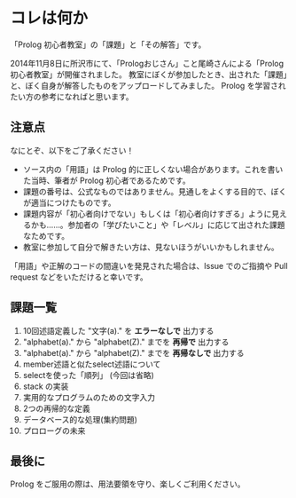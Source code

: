 # コレは何か

「Prolog 初心者教室」の「課題」と「その解答」です。

2014年11月8日に所沢市にて、「Prologおじさん」こと尾崎さんによる「Prolog 初心者教室」が開催されました。
教室にぼくが参加したとき、出された「課題」と、ぼく自身が解答したものをアップロードしてみました。
Prolog を学習されたい方の参考になればと思います。

## 注意点

なにとぞ、以下をご了承ください！

* ソース内の「用語」は Prolog 的に正しくない場合があります。これを書いた当時、筆者が Prolog 初心者であるためです。
* 課題の番号は、公式なものではありません。見通しをよくする目的で、ぼくが適当につけたものです。
* 課題内容が「初心者向けでない」もしくは「初心者向けすぎる」ように見えるかも……。参加者の「学びたいこと」や「レベル」に応じて出された課題なためです。
* 教室に参加して自分で解きたい方は、見ないほうがいいかもしれません。

「用語」や正解のコードの間違いを発見された場合は、Issue でのご指摘や Pull request などをいただけると幸いです。

## 課題一覧

1. 10回述語定義した "文字(a)." を **エラーなしで** 出力する
2. "alphabet(a)." から "alphabet(Z)." までを **再帰で** 出力する
3. "alphabet(a)." から "alphabet(Z)." までを **再帰なしで** 出力する
4. member述語と似たselect述語について
5. selectを使った「順列」 (今回は省略)
6. stack の実装
7. 実用的なプログラムのための文字入力
8. 2つの再帰的な定義
9. データベース的な処理(集約問題)
10. プロローグの未来

## 最後に

Prolog をご服用の際は、用法要領を守り、楽しくご利用ください。


